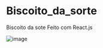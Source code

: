 # Biscoito_da_sorte
Biscoito da sote Feito com React.js

![image](https://user-images.githubusercontent.com/93170497/154714308-322bbdc7-bd69-4ef3-837b-ea562c8df350.png)
